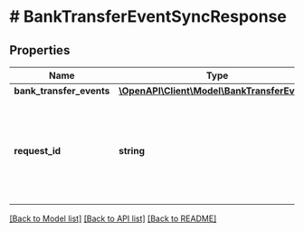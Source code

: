 # # BankTransferEventSyncResponse

## Properties

Name | Type | Description | Notes
------------ | ------------- | ------------- | -------------
**bank_transfer_events** | [**\OpenAPI\Client\Model\BankTransferEvent[]**](BankTransferEvent.md) |  |
**request_id** | **string** | A unique identifier for the request, which can be used for troubleshooting. This identifier, like all Plaid identifiers, is case sensitive. |

[[Back to Model list]](../../README.md#models) [[Back to API list]](../../README.md#endpoints) [[Back to README]](../../README.md)
